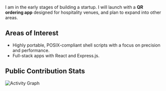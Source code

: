 I am in the early stages of building a startup. I will launch with a **QR ordering app** designed for hospitality venues, and plan to expand into other areas.

## Areas of Interest

- Highly portable, POSIX-compliant shell scripts with a focus on precision and performance.
- Full-stack apps with React and Express.js.

## Public Contribution Stats

<!-- ![GitHub Stats](https://github-readme-stats.vercel.app/api?username=rzjnzk) -->
<!-- ![Most Used Languages in Public Repositories](https://github-readme-stats.vercel.app/api/top-langs/?username=rzjnzk) -->
![Activity Graph](https://github-readme-activity-graph.vercel.app/graph?username=rzjnzk&theme=github-compact)

